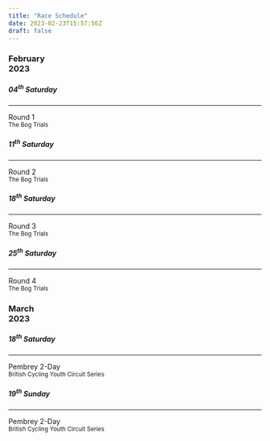 ```yaml
---
title: "Race Schedule"
date: 2023-02-23T15:57:56Z
draft: false
---
```


<link
  rel="stylesheet"
  href="https://cdn.jsdelivr.net/gh/lipis/flag-icons@6.6.6/css/flag-icons.min.css"
/>

<div class="container">
  <h3>February<br>2023</h3>
</div>

<div class="container">
  <div class="row">
    <div class="col-md-3">
      <div class="card rounded shadow">
        <div class="card-body p-3">
          <h5 class="card-title">04<sup>th</sup> Saturday</h5>
          <hr class="my-3"/>
          <div class="card-text"><span class="fi fi-ie my-0"></span> Round 1<br><sub class="card-subtitle mb-2 text-muted"></span>The Bog Trials</sub></div>
        </div>
      </div>
    </div>
    <div class="col-md-3">
      <div class="card rounded shadow">
        <div class="card-body p-3">
          <h5 class="card-title">11<sup>th</sup> Saturday</h5>
          <hr class="my-3"/>
          <div class="card-text"><span class="fi fi-ie my-0"></span> Round 2<br><sub class="card-subtitle mb-2 text-muted">The Bog Trials</sub></div>
        </div>
      </div>
    </div>
    <div class="col-md-3">
      <div class="card rounded shadow">
        <div class="card-body p-3">
          <h5 class="card-title">18<sup>th</sup> Saturday</h5>
          <hr class="my-3"/>
          <div class="card-text"><span class="fi fi-ie my-0"></span> Round 3<br><sub class="card-subtitle mb-2 text-muted">The Bog Trials</sub></div>
        </div>
      </div>
    </div>
    <div class="col-md-3">
      <div class="card rounded shadow">
        <div class="card-body p-3">
          <h5 class="card-title">25<sup>th</sup> Saturday</h5>
          <hr class="my-3"/>
          <div class="card-text"><span class="fi fi-ie my-0"></span> Round 4<br><sub class="card-subtitle mb-2 text-muted">The Bog Trials </sub></div>
        </div>
      </div>
    </div>
  </div>
</div>

<div class="container">
  <h3>March<br>2023</h3>
</div>

<div class="container">
  <div class="row">
    <div class="col-md-3">
      <div class="card rounded shadow">
        <div class="card-body p-3">
          <h5 class="card-title">18<sup>th</sup> Saturday</h5>
          <hr class="my-3"/>
          <div class="card-text"><span class="fi fi-gb-wls my-0"></span> Pembrey 2-Day<br><sub class="card-subtitle mb-2 text-muted">British Cycling Youth Circuit Series</sub></div>
        </div>
      </div>
    </div>
    <div class="col-md-3">
      <div class="card rounded shadow">
        <div class="card-body p-3">
          <h5 class="card-title">19<sup>th</sup> Sunday</h5>
          <hr class="my-3"/>
          <div class="card-text"><span class="fi fi-gb-wls my-0"></span> Pembrey 2-Day<br><sub class="card-subtitle mb-2 text-muted">British Cycling Youth Circuit Series</sub></div>
        </div>
      </div>
    </div>
  </div>
</div>
